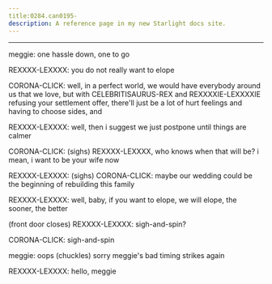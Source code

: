 ```yaml
---
title:0284.can0195-
description: A reference page in my new Starlight docs site.
---
```

----- 
meggie: one hassle down, one to go
 
REXXXX-LEXXXX: you do not really want to elope
 
CORONA-CLICK: well, in a perfect world, we would have everybody around us that we 
love, but with CELEBRITISAURUS-REX and REXXXXIE-LEXXXXIE refusing your settlement offer, there'll just 
be a lot of hurt feelings and having to choose sides, and


 
REXXXX-LEXXXX: well, then i suggest we just postpone until things are calmer
 
CORONA-CLICK: (sighs) REXXXX-LEXXXX, who knows when that will be? 
 i mean, i want to be your 
wife now
 
REXXXX-LEXXXX: (sighs) 
CORONA-CLICK: maybe our wedding could be the beginning of rebuilding this family


REXXXX-LEXXXX: well, baby, if you want to elope, we will elope, the sooner, the 
better
 
(front door closes) 
REXXXX-LEXXXX: sigh-and-spin? 
 
CORONA-CLICK: sigh-and-spin
 
meggie: oops
 (chuckles) sorry
 meggie's bad timing strikes again
 
REXXXX-LEXXXX: hello, meggie
 
